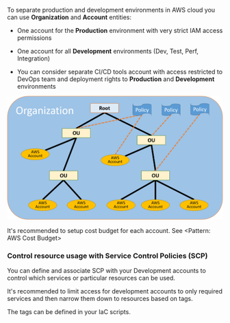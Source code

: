 To separate production and development environments in AWS cloud you can use **Organization** and **Account**  entities: 

- One account for the **Production** environment with very strict IAM access permissions 

- One account for all **Development** environments (Dev, Test, Perf, Integration) 

- You can consider separate CI/CD tools account with access restricted to DevOps team and deployment rights to **Production** and **Development**  environments 

![Image of GCP Hierarchy](../../img/BasicOrganization.png)

It's recommended to setup cost budget for each account. See <Pattern: AWS Cost Budget> 

### Control resource usage with Service Control Policies (SCP) 

You can define and associate SCP with your Development accounts to control which services or  particular resources can be used.

 It's recommended to limit access for development accounts to only required services and then narrow them down to resources based on tags.

The tags can be defined in your IaC scripts. 
